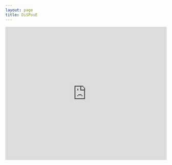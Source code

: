```yaml
---
layout: page
title: DiSPosE
---
```


<div class="grid">
  <div class="cell cell--2"></div>
  <div class="cell cell--8">
      <div style="left: 0; width: 100%; height: 0; position: relative; padding-bottom: 75.0019%; padding-top: 38px;">
        <iframe src="https://docs.google.com/presentation/d/e/2PACX-1vS49Vo87qhOkNB3T38X8aMEAWqhknfHsfeYk4UMDgf6dTZm9nZow9ZUEFLOpkpBBw6Lw62UFa_RFqHJ/embed?start=false&loop=false&delayms=3000" style="border: 0; top: 0; left: 0; width: 100%; height: 100%; position: absolute;" allowfullscreen scrolling="no"></iframe>
        </div>
  </div>
  <div class="cell cell--2"></div>
</div>
